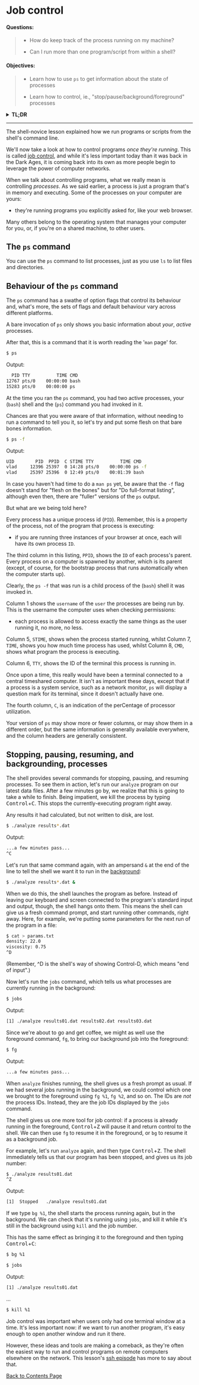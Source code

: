 # Job control

#### Questions:
> - How do keep track of the process running on my machine?
>>
> - Can I run more than one program/script from within a shell?

#### Objectives:
> - Learn how to use `ps` to get information about the state of processes
>> 
> - Learn how to control, ie., \"stop/pause/background/foreground\" processes

<details>
<summary><b>TL;DR</b></summary>
<p></p>

> - When we talk of 'job control', we really mean 'process control'
>>
> - A running process can be stopped, paused, and/or made to run in the background
>>
> - A process can be started so as to immediately run in the background
>>
> - Paused or backgrounded processes can be brought back into the foreground
>>
> - Process information can be inspected with `ps`

</details>

---

The shell-novice lesson explained how we run programs or scripts from the shell's command line.

We'll now take a look at how to control programs *once they're running*. This is called [job control](./references.md#job-control), and while it's less important today than it was back in the Dark Ages, it is coming back into its own as more people begin to leverage the power of computer networks.

When we talk about controlling programs, what we really mean is  controlling *processes*. As we said earlier, a process is just a program  that's in memory and executing. Some of the processes on your computer are yours: 
- they're running programs you explicitly asked for, like your web browser. 

Many others belong to the operating system that manages your computer for you, or, if you're on a shared machine, to other users.

## The `ps` command 

You can use the `ps` command to list processes, just as you use `ls` to list files and directories.

## Behaviour of the `ps` command
The `ps` command has a swathe of option flags that control its behaviour and, what's more, the sets of flags and default behaviour vary across different platforms.

A bare invocation of `ps` only shows you basic information about *your*, *active* processes.

After that, this is a command that it is worth reading the '`man` page' for.

```sh
$ ps
```
Output:
```sh
  PID TTY          TIME CMD
12767 pts/0    00:00:00 bash
15283 pts/0    00:00:00 ps
```

At the time you ran the `ps` command, you had two active processes, your  (`bash`) shell and the  (`ps`) command  you had invoked in it.

Chances are that you were aware of that information, without needing to run a command to tell you it, so let's try and put some flesh on that bare bones information.

```sh
$ ps -f
```
Output:
```sh
UID        PID  PPID  C STIME TTY          TIME CMD
vlad     12396 25397  0 14:28 pts/0    00:00:00 ps -f
vlad     25397 25396  0 12:49 pts/0    00:01:39 bash
```

In case you haven't had time to do a `man ps` yet, be aware that the `-f` flag doesn't stand for "flesh on the bones" but for "Do full-format listing", although even then, there are "fuller" versions of the `ps` output.

But what are we being told here?

Every process has a unique process id (`PID`). Remember, this is a property of the process, not of the program that process is executing:
- if you are running three instances of your browser at once, each will have its own process `ID`.

The third column in this listing, `PPID`, shows the `ID` of each process's parent. Every process on a computer is spawned by another, which is its parent (except, of course, for the bootstrap process that runs automatically when the computer starts up).

Clearly, the `ps -f` that was run is a child process of the (`bash`) shell it was invoked in.

Column 1 shows the `username` of the `user` the processes are being run by. This is the username the computer uses when checking permissions:
-  each process is allowed to access exactly the same things as the user running it, no more, no less.

Column 5, `STIME`, shows when the process started running, whilst Column 7, `TIME`, shows you how much time process has used, whilst Column 8, `CMD`, shows what program the process is executing.

Column 6, `TTY`, shows the ID of the terminal this process is running in. 

Once upon a time, this really would have been a terminal connected to a central timeshared computer. It isn't as important these days, except that if a process is a system service, such as a network monitor, `ps` will display a question mark for its terminal, since it doesn't actually have one.

The fourth column, `C`, is an indication of the perCentage of processor
utilization.

Your version of `ps` may show more or fewer columns, or may show them in a different order, but the same information is generally available everywhere, and the column headers are generally consistent.

## Stopping, pausing, resuming, and backgrounding, processes

The shell provides several commands for stopping, pausing, and resuming processes. To see them in action, let's run our `analyze` program on our latest data files. After a few minutes go by, we realize that this is going to take a while to finish. Being impatient, we kill the process by typing <kbd>Control</kbd>+<kbd>C</kbd>. This stops the currently-executing program right away.

Any results it had calculated, but not written to disk, are lost.

```sh
$ ./analyze results*.dat
```
Output:

```sh
...a few minutes pass...
^C
```

Let's run that same command again, with an ampersand `&` at the end of the line to tell the shell we want it to run in the [background](./references.md#background):

```sh
$ ./analyze results*.dat &
```

When we do this, the shell launches the program as before. Instead of leaving our keyboard and screen connected to the program's standard input and output, though, the shell hangs onto them. This means the shell can give us a fresh command prompt, and start running other commands, right away. Here, for example, we're putting some parameters for the next run of the program in a file:

```sh
$ cat > params.txt
density: 22.0
viscosity: 0.75
^D
```

(Remember, \^D is the shell's way of showing Control-D, which means "end of input".)

Now let's run the `jobs` command, which tells us what processes are currently running in the background:

```sh
$ jobs
```
Output:

```sh
[1] ./analyze results01.dat results02.dat results03.dat
```

Since we're about to go and get coffee, we might as well use the foreground command, `fg`, to bring our background job into the foreground:

```sh
$ fg
```
Output:
```sh
...a few minutes pass...
```


When `analyze` finishes running, the shell gives us a fresh prompt as usual. If we had several jobs running in the background, we could control which one we brought to the foreground using `fg %1`, `fg %2`, and so on. The IDs are *not* the process IDs. Instead, they are the job IDs displayed by the `jobs` command.

The shell gives us one more tool for job control: if a process is already running in the foreground, <kbd>Control</kbd>+<kbd>Z</kbd> will pause it and return control to the shell. We can then use `fg` to resume it in the foreground, or `bg` to resume it as a background job.

For example, let's run `analyze` again, and then type <kbd>Control</kbd>+<kbd>Z</kbd>. The shell immediately tells us that our program has been stopped, and gives us its job number:

```sh
$ ./analyze results01.dat
^Z
```
Output:
```sh
[1]  Stopped   ./analyze results01.dat
```

If we type `bg %1`, the shell starts the process running again, but in the background. We can check that it's running using `jobs`, and kill it while it's still in the background using `kill` and the job number. 

This has the same effect as bringing it to the foreground and then typing
<kbd>Control</kbd>+<kbd>C</kbd>:

```sh
$ bg %1

$ jobs
```
Output:
```sh
[1] ./analyze results01.dat
```
...
```sh
$ kill %1
```

Job control was important when users only had one terminal window at a time. It's less important now: if we want to run another program, it's easy enough to open another window and run it there. 

However, these ideas and tools are making a comeback, as they're often the easiest way to run and control programs on remote computers elsewhere on the
network. This lesson's [ssh episode](./workremote.md) has more to say about that.

[Back to Contents Page](introduction.md)